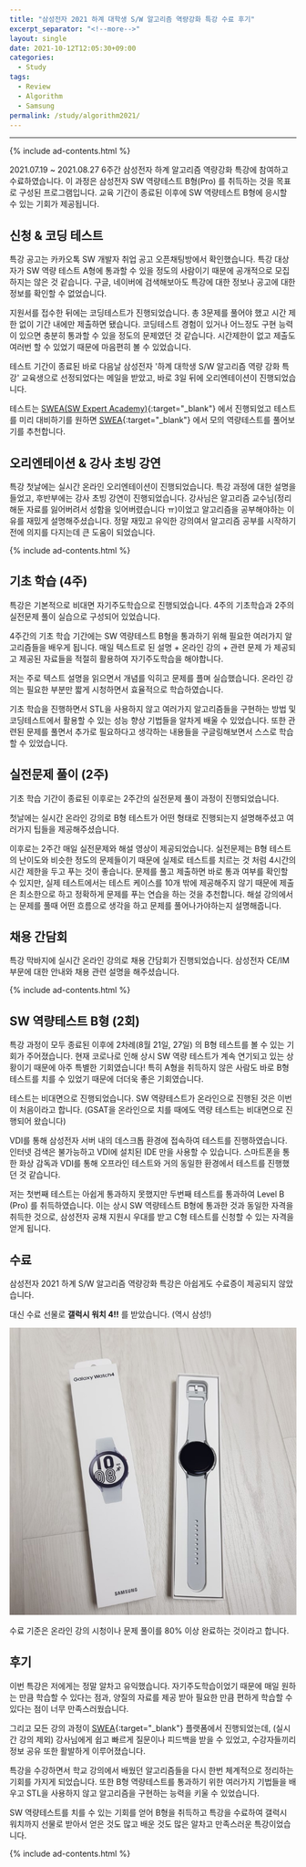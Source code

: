 ```yaml
---
title: "삼성전자 2021 하계 대학생 S/W 알고리즘 역량강화 특강 수료 후기"
excerpt_separator: "<!--more-->"
layout: single
date: 2021-10-12T12:05:30+09:00
categories:
  - Study
tags:
  - Review
  - Algorithm
  - Samsung
permalink: /study/algorithm2021/
---
```

---
{% include ad-contents.html %}

2021.07.19 ~ 2021.08.27 6주간 삼성전자 하계 알고리즘 역량강화 특강에 참여하고 수료하였습니다. 이 과정은 삼성전자 SW 역량테스트 B형(Pro) 를 취득하는 것을 목표로 구성된 프로그램입니다. 교육 기간이 종료된 이후에 SW 역량테스트 B형에 응시할 수 있는 기회가 제공됩니다.

## 신청 & 코딩 테스트
특강 공고는 카카오톡 SW 개발자 취업 공고 오픈채팅방에서 확인했습니다. 특강 대상자가 SW 역량 테스트 A형에 통과할 수 있을 정도의 사람이기 때문에 공개적으로 모집하지는 않은 것 같습니다. 구글, 네이버에 검색해보아도 특강에 대한 정보나 공고에 대한 정보를 확인할 수 없었습니다.

지원서를 접수한 뒤에는 코딩테스트가 진행되었습니다. 총 3문제를 풀어야 했고 시간 제한 없이 기간 내에만 제출하면 됐습니다. 코딩테스트 경험이 있거나 어느정도 구현 능력이 있으면 충분히 통과할 수 있을 정도의 문제였던 것 같습니다. 시간제한이 없고 제출도 여러번 할 수 있었기 때문에 마음편히 볼 수 있었습니다.

테스트 기간이 종료된 바로 다음날 삼성전자 '하계 대학생 S/W 알고리즘 역량 강화 특강' 교육생으로 선정되었다는 메일을 받았고, 바로 3일 뒤에 오리엔테이션이 진행되었습니다.

테스트는 [SWEA(SW Expert Academy)](https://swexpertacademy.com/){:target="_blank"} 에서 진행되었고 테스트를 미리 대비하기를 원하면 [SWEA](https://swexpertacademy.com/){:target="_blank"} 에서 모의 역량테스트를 풀어보기를 추천합니다.

## 오리엔테이션 & 강사 초빙 강연

특강 첫날에는 실시간 온라인 오리엔테이션이 진행되었습니다. 특강 과정에 대한 설명을 들었고, 후반부에는 강사 초빙 강연이 진행되었습니다. 강사님은 알고리즘 교수님(정리해둔 자료를 잃어버려서 성함을 잊어버렸습니다 ㅠ)이었고 알고리즘을 공부해야하는 이유를 재밌게 설명해주셨습니다. 정말 재밌고 유익한 강의여서 알고리즘 공부를 시작하기 전에 의지를 다지는데 큰 도움이 되었습니다.

{% include ad-contents.html %}

## 기초 학습 (4주)

특강은 기본적으로 비대면 자기주도학습으로 진행되었습니다. 4주의 기초학습과 2주의 실전문제 풀이 실습으로 구성되어 있었습니다.

4주간의 기초 학습 기간에는 SW 역량테스트 B형을 통과하기 위해 필요한 여러가지 알고리즘들을 배우게 됩니다. 매일 텍스트로 된 설명 + 온라인 강의 + 관련 문제 가 제공되고 제공된 자료들을 적절히 활용하여 자기주도학습을 해야합니다.

저는 주로 텍스트 설명을 읽으면서 개념를 익히고 문제를 플며 실습했습니다. 온라인 강의는 필요한 부분만 짧게 시청하면서 효율적으로 학습하였습니다.

기초 학습을 진행하면서 STL을 사용하지 않고 여러가지 알고리즘들을 구현하는 방법 및 코딩테스트에서 활용할 수 있는 성능 향상 기법들을 알차게 배울 수 있었습니다. 또한 관련된 문제를 풀면서 추가로 필요하다고 생각하는 내용들을 구글링해보면서 스스로 학습할 수 있었습니다.

## 실전문제 풀이 (2주)

기초 학습 기간이 종료된 이후로는 2주간의 실전문제 풀이 과정이 진행되었습니다.

첫날에는 실시간 온라인 강의로 B형 테스트가 어떤 형태로 진행되는지 설명해주셨고 여러가지 팁들을 제공해주셨습니다.

이후로는 2주간 매일 실전문제와 해설 영상이 제공되었습니다. 실전문제는 B형 테스트의 난이도와 비슷한 정도의 문제들이기 때문에 실제로 테스트를 치르는 것 처럼 4시간의 시간 제한을 두고 푸는 것이 좋습니다. 문제를 풀고 제출하면 바로 통과 여부를 확인할 수 있지만, 실제 테스트에서는 테스트 케이스를 10개 밖에 제공해주지 않기 때문에 제출은 최소한으로 하고 정확하게 문제를 푸는 연습을 하는 것을 추천합니다. 해설 강의에서는 문제를 풀때 어떤 흐름으로 생각을 하고 문제를 풀어나가야하는지 설명해줍니다.

## 채용 간담회

특강 막바지에 실시간 온라인 강의로 채용 간담회가 진행되었습니다. 삼성전자 CE/IM 부문에 대한 안내와 채용 관련 설명을 해주셨습니다.

{% include ad-contents.html %}

## SW 역량테스트 B형 (2회)

특강 과정이 모두 종료된 이후에 2차례(8월 21일, 27일) 의 B형 테스트를 볼 수 있는 기회가 주어졌습니다. 현재 코로나로 인해 상시 SW 역량 테스트가 계속 연기되고 있는 상황이기 때문에 아주 특별한 기회였습니다! 특히 A형을 취득하지 않은 사람도 바로 B형 테스트를 치를 수 있었기 때문에 더더욱 좋은 기회였습니다.

테스트는 비대면으로 진행되었습니다. SW 역량테스트가 온라인으로 진행된 것은 이번이 처음이라고 합니다. (GSAT을 온라인으로 치를 때에도 역량 테스트는 비대면으로 진행되어 왔습니다)

VDI를 통해 삼성전자 서버 내의 데스크톱 환경에 접속하여 테스트를 진행하였습니다. 인터넷 검색은 불가능하고 VDI에 설치된 IDE 만을 사용할 수 있습니다. 스마트폰을 통한 화상 감독과 VDI를 통해 오프라인 테스트와 거의 동일한 환경에서 테스트를 진행했던 것 같습니다.

저는 첫번째 테스트는 아쉽게 통과하지 못했지만 두번째 테스트를 통과하여 Level B (Pro) 를 취득하였습니다. 이는 상시 SW 역량테스트 B형에 통과한 것과 동일한 자격을 취득한 것으로, 삼성전자 공채 지원시 우대를 받고 C형 테스트를 신청할 수 있는 자격을 얻게 됩니다.

## 수료

삼성전자 2021 하계 S/W 알고리즘 역량강화 특강은 아쉽게도 수료증이 제공되지 않았습니다.

대신 수료 선물로 **갤럭시 워치 4!!** 를 받았습니다. (역시 삼성!)

![Galaxy Watch 4](/assets/post-images/study-algorithm2021/watch.jpg)

수료 기준은 온라인 강의 시청이나 문제 풀이를 80% 이상 완료하는 것이라고 합니다.

## 후기

이번 특강은 저에게는 정말 알차고 유익했습니다. 자기주도학습이었기 때문에 매일 원하는 만큼 학습할 수 있다는 점과, 양질의 자료를 제공 받아 필요한 만큼 편하게 학습할 수 있다는 점이 너무 만족스러웠습니다.

그리고 모든 강의 과정이 [SWEA](https://swexpertacademy.com/){:target="_blank"} 플랫폼에서 진행되었는데, (실시간 강의 제외) 강사님에게 쉽고 빠르게 질문이나 피드백을 받을 수 있었고, 수강자들끼리 정보 공유 또한 활발하게 이루어졌습니다.

특강을 수강하면서 학교 강의에서 배웠던 알고리즘들을 다시 한번 체계적으로 정리하는 기회를 가지게 되었습니다. 또한 B형 역량테스트를 통과하기 위한 여러가지 기법들을 배우고 STL을 사용하지 않고 알고리즘을 구현하는 능력을 키울 수 있었습니다.

SW 역량테스트를 치를 수 있는 기회를 얻어 B형을 취득하고 특강을 수료하여 갤럭시 워치까지 선물로 받아서 얻은 것도 많고 배운 것도 많은 알차고 만족스러운 특강이었습니다.

{% include ad-contents.html %}